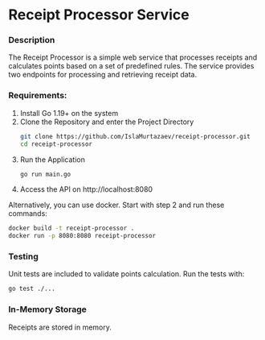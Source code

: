 # Receipt Processor Service

### Description
The Receipt Processor is a simple web service that processes receipts and calculates points based on a set of predefined rules. The service provides two endpoints for processing and retrieving receipt data.

### Requirements:
1. Install Go 1.19+ on the system
2. Clone the Repository and enter the Project Directory
   ```bash
   git clone https://github.com/IslaMurtazaev/receipt-processor.git
   cd receipt-processor
   ```
3. Run the Application
    ```bash
    go run main.go
   ```
4. Access the API on http://localhost:8080

Alternatively, you can use docker. Start with step 2 and run these commands:
```bash
docker build -t receipt-processor .
docker run -p 8080:8080 receipt-processor
```

### Testing
Unit tests are included to validate points calculation. Run the tests with:
```bash
go test ./...
```

### In-Memory Storage
Receipts are stored in memory.
